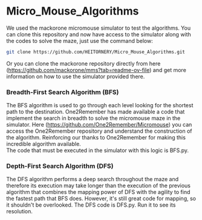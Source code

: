 # Micro_Mouse_Algorithms
We used the mackorone micromouse simulator to test the algorithms. You can clone this repository and now have access to the simulator along with the codes to solve the maze, just use the command below:
```bash
git clone https://github.com/HEITORNERY/Micro_Mouse_Algorithms.git
```
Or you can clone the mackorone repository directly from here (https://github.com/mackorone/mms?tab=readme-ov-file) and get more information on how to use the simulator provided there.
### Breadth-First Search Algorithm (BFS)
The BFS algorithm is used to go through each level looking for the shortest path to the destination. One2Remember has made available a code that implement the search in breadth to solve the micromouse maze in the simulator. 
Here (https://github.com/One2Remember/Micromouse) you can access the One2Remember repository and understand the construction of the algorithm. Reinforcing our thanks to One2Remember for making this incredible algorithm available.    
The code that must be executed in the simulator with this logic is BFS.py.
### Depth-First Search Algorithm (DFS)
The DFS algorithm performs a deep search throughout the maze and therefore its execution may take longer than the execution of the previous algorithm that combines the mapping power of DFS with the agility to find the fastest path that BFS does. However, it's still great code for mapping, so it shouldn't be overlooked. The DFS code is DFS.py. Run it to see its resolution.